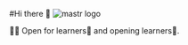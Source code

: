#Hi there 👋
![mastr logo](https://user-images.githubusercontent.com/77236280/229016299-b85e6486-06c7-4f69-9580-44a8410f1022.jpg)

👨‍💻 Open for learners👯 and opening learners📝.
